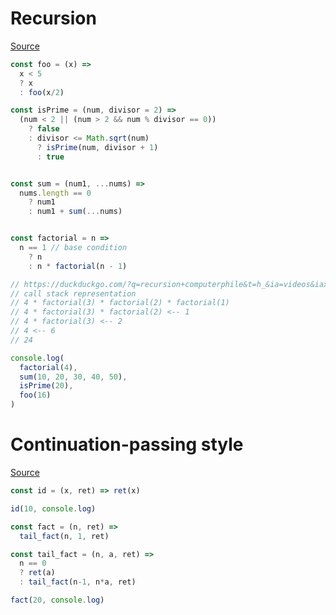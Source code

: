 # Recursion

[Source](https://github.com/getify/Functional-Light-JS/blob/master/manuscript/ch8.md)

```js
const foo = (x) =>
  x < 5
  ? x
  : foo(x/2)

const isPrime = (num, divisor = 2) => 
  (num < 2 || (num > 2 && num % divisor == 0))
    ? false
    : divisor <= Math.sqrt(num)
      ? isPrime(num, divisor + 1)
      : true


const sum = (num1, ...nums) =>
  nums.length == 0
    ? num1
    : num1 + sum(...nums)


const factorial = n =>
  n == 1 // base condition
    ? n
    : n * factorial(n - 1)

// https://duckduckgo.com/?q=recursion+computerphile&t=h_&ia=videos&iax=videos&iai=Mv9NEXX1VHc
// call stack representation
// 4 * factorial(3) * factorial(2) * factorial(1)
// 4 * factorial(3) * factorial(2) <-- 1
// 4 * factorial(3) <-- 2
// 4 <-- 6
// 24

console.log(
  factorial(4),
  sum(10, 20, 30, 40, 50),
  isPrime(20),
  foo(16)
)

```
# Continuation-passing style

[Source](http://matt.might.net/articles/by-example-continuation-passing-style/)

```js
const id = (x, ret) => ret(x)

id(10, console.log)

const fact = (n, ret) =>
  tail_fact(n, 1, ret)

const tail_fact = (n, a, ret) =>
  n == 0
  ? ret(a)
  : tail_fact(n-1, n*a, ret)

fact(20, console.log)

```
